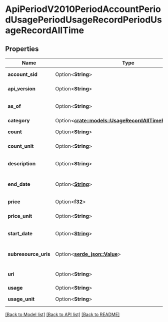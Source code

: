 # ApiPeriodV2010PeriodAccountPeriodUsagePeriodUsageRecordPeriodUsageRecordAllTime

## Properties

Name | Type | Description | Notes
------------ | ------------- | ------------- | -------------
**account_sid** | Option<**String**> | The SID of the Account accrued the usage | [optional]
**api_version** | Option<**String**> | The API version used to create the resource | [optional]
**as_of** | Option<**String**> | Usage records up to date as of this timestamp | [optional]
**category** | Option<[**crate::models::UsageRecordAllTimeEnumCategory**](usage_record_all_time_enum_category.md)> |  | [optional]
**count** | Option<**String**> | The number of usage events | [optional]
**count_unit** | Option<**String**> | The units in which count is measured | [optional]
**description** | Option<**String**> | A plain-language description of the usage category | [optional]
**end_date** | Option<[**String**](string.md)> | The last date for which usage is included in the UsageRecord | [optional]
**price** | Option<**f32**> | The total price of the usage | [optional]
**price_unit** | Option<**String**> | The currency in which `price` is measured | [optional]
**start_date** | Option<[**String**](string.md)> | The first date for which usage is included in this UsageRecord | [optional]
**subresource_uris** | Option<[**serde_json::Value**](.md)> | A list of related resources identified by their relative URIs | [optional]
**uri** | Option<**String**> | The URI of the resource, relative to `https://api.twilio.com` | [optional]
**usage** | Option<**String**> | The amount of usage | [optional]
**usage_unit** | Option<**String**> | The units in which usage is measured | [optional]

[[Back to Model list]](../README.md#documentation-for-models) [[Back to API list]](../README.md#documentation-for-api-endpoints) [[Back to README]](../README.md)


